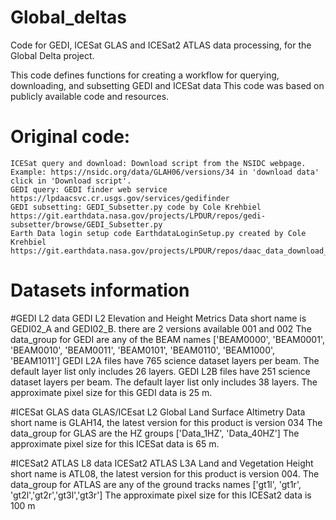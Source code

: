 # Global_deltas
Code for GEDI, ICESat GLAS and ICESat2 ATLAS data processing, for the Global Delta project.

This code defines functions for creating a workflow for querying, downloading, and subsetting GEDI and ICESat data
This code was based on publicly available code and resources.

# Original code:
    ICESat query and download: Download script from the NSIDC webpage. Example: https://nsidc.org/data/GLAH06/versions/34 in 'download data' click in 'Download script'.
    GEDI query: GEDI finder web service https://lpdaacsvc.cr.usgs.gov/services/gedifinder
    GEDI subsetting: GEDI_Subsetter.py code by Cole Krehbiel https://git.earthdata.nasa.gov/projects/LPDUR/repos/gedi-subsetter/browse/GEDI_Subsetter.py 
    Earth Data login setup code EarthdataLoginSetup.py created by Cole Krehbiel https://git.earthdata.nasa.gov/projects/LPDUR/repos/daac_data_download_python/browse/EarthdataLoginSetup.py
# Datasets information
#GEDI L2 data
GEDI L2 Elevation and Height Metrics Data short name is GEDI02_A and GEDI02_B. there are 2 versions available 001 and 002
The data_group for GEDI are any of the BEAM names ['BEAM0000', 'BEAM0001', 'BEAM0010', 'BEAM0011', 'BEAM0101', 'BEAM0110', 'BEAM1000', 'BEAM1011']
GEDI L2A files have 765 science dataset layers per beam. The default layer list only includes 26 layers. 
GEDI L2B files have 251 science dataset layers per beam. The default layer list only includes 38 layers. 
The approximate pixel size for this GEDI data is 25 m. 


#ICESat GLAS data
GLAS/ICEsat L2 Global Land Surface Altimetry Data short name is GLAH14, the latest version for this product is version 034
The data_group for GLAS are the HZ groups ['Data_1HZ', 'Data_40HZ']
The approximate pixel size for this ICESat data is 65 m.


#ICESat2 ATLAS L8 data
ICESat2 ATLAS L3A Land and Vegetation Height short name is ATL08, the latest version for this product is version 004.
The data_group for ATLAS are any of the ground tracks names ['gt1l', 'gt1r', 'gt2l','gt2r','gt3l','gt3r']
The approximate pixel size for this ICESat2 data is 100 m

